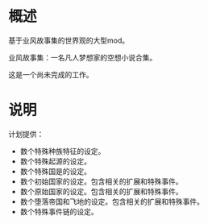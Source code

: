 # 概述

基于业风故事集的世界观的大型mod。

业风故事集：一名凡人梦想家的空想小说合集。

这是一个尚未完成的工作。

# 说明

计划提供：

* 数个特殊种族特征的设定。
* 数个特殊起源的设定。
* 数个特殊国是的设定。
* 数个初始国家的设定。包含相关的扩展和特殊事件。
* 数个原始国家的设定。包含相关的扩展和特殊事件。
* 数个堕落帝国和飞地的设定。包含相关的扩展和特殊事件。
* 数个特殊事件链的设定。